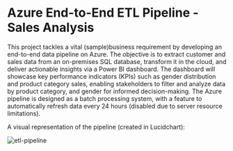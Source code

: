 # Azure End-to-End ETL Pipeline - Sales Analysis
This project tackles a vital (sample)business requirement by developing an end-to-end data pipeline on Azure. The objective is to extract customer and sales data from an on-premises SQL database, transform it in the cloud, and deliver actionable insights via a Power BI dashboard. The dashboard will showcase key performance indicators (KPIs) such as gender distribution and product category sales, enabling stakeholders to filter and analyze data by product category, and gender for informed decision-making. The Azure pipeline is designed as a batch processing system, with a feature to automatically refresh data every 24 hours (disabled due to server resource limitations).

A visual representation of the pipeline (created in Lucidchart):


![etl-pipeline]([image-url](https://github.com/radielazazy/azure-end-to-end-sales/blob/c8fdc90da2bdacc4b4227d9fb2453f186fced101/etl-pipeline.png))
